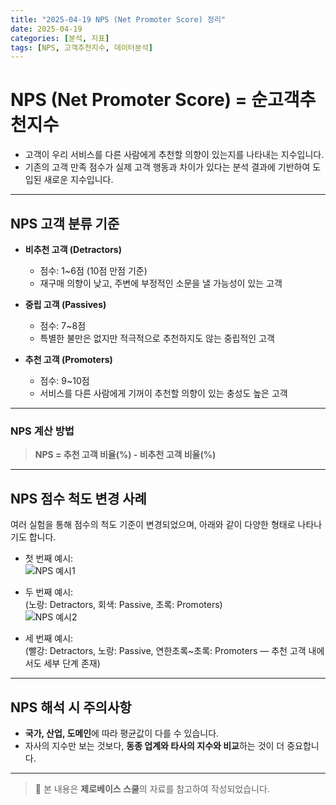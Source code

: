 ```yaml
---
title: "2025-04-19 NPS (Net Promoter Score) 정리"
date: 2025-04-19
categories: [분석, 지표]
tags: [NPS, 고객추천지수, 데이터분석]
---
```



<head>
  <style>
    table.dataframe {
      white-space: normal;
      width: 100%;
      height: 240px;
      display: block;
      overflow: auto;
      font-family: Arial, sans-serif;
      font-size: 0.9rem;
      line-height: 20px;
      text-align: center;
      border: 0px !important;
    }

    table.dataframe th {
      text-align: center;
      font-weight: bold;
      padding: 8px;
    }

    table.dataframe td {
      text-align: center;
      padding: 8px;
    }

    table.dataframe tr:hover {
      background: #b8d1f3; 
    }

    .output_prompt {
      overflow: auto;
      font-size: 0.9rem;
      line-height: 1.45;
      border-radius: 0.3rem;
      -webkit-overflow-scrolling: touch;
      padding: 0.8rem;
      margin-top: 0;
      margin-bottom: 15px;
      font: 1rem Consolas, "Liberation Mono", Menlo, Courier, monospace;
      color: $code-text-color;
      border: solid 1px $border-color;
      border-radius: 0.3rem;
      word-break: normal;
      white-space: pre;
    }

  .dataframe tbody tr th:only-of-type {
      vertical-align: middle;
  }

  .dataframe tbody tr th {
      vertical-align: top;
  }

  .dataframe thead th {
      text-align: center !important;
      padding: 8px;
  }

  .page__content p {
      margin: 0 0 0px !important;
  }

  .page__content p > strong {
    font-size: 0.8rem !important;
  }

  </style>
</head>




# NPS (Net Promoter Score) = 순고객추천지수

* 고객이 우리 서비스를 다른 사람에게 추천할 의향이 있는지를 나타내는 지수입니다.  
* 기존의 고객 만족 점수가 실제 고객 행동과 차이가 있다는 분석 결과에 기반하여 도입된 새로운 지수입니다.

---

## NPS 고객 분류 기준

* **비추천 고객 (Detractors)**  
  - 점수: 1~6점 (10점 만점 기준)  
  - 재구매 의향이 낮고, 주변에 부정적인 소문을 낼 가능성이 있는 고객

* **중립 고객 (Passives)**  
  - 점수: 7~8점  
  - 특별한 불만은 없지만 적극적으로 추천하지도 않는 중립적인 고객

* **추천 고객 (Promoters)**  
  - 점수: 9~10점  
  - 서비스를 다른 사람에게 기꺼이 추천할 의향이 있는 충성도 높은 고객

---

### NPS 계산 방법

> **NPS = 추천 고객 비율(%) - 비추천 고객 비율(%)**

---

## NPS 점수 척도 변경 사례

여러 실험을 통해 점수의 척도 기준이 변경되었으며, 아래와 같이 다양한 형태로 나타나기도 합니다.

* 첫 번째 예시:  
![NPS 예시1](https://cdn.discordapp.com/attachments/1351886685637578783/1362845153395740835/2025-04-19_023950.png?ex=6803dff5&is=68028e75&hm=f049c1cdcfe6760a3763b6c003bdd43eab57d3e2110220589e4375f247bee366&)

* 두 번째 예시:  
(노랑: Detractors, 회색: Passive, 초록: Promoters)  
![NPS 예시2](https://cdn.discordapp.com/attachments/1351886685637578783/1362846225334009966/2025-04-19_024408.png?ex=6803e0f4&is=68028f74&hm=7cbe628c5d6550ceaa61459736216aa06d56369d27c86b93819706dd65395299&)

* 세 번째 예시:  
(빨강: Detractors, 노랑: Passive, 연한초록~초록: Promoters — 추천 고객 내에서도 세부 단계 존재)

---

## NPS 해석 시 주의사항

* **국가, 산업, 도메인**에 따라 평균값이 다를 수 있습니다.  
* 자사의 지수만 보는 것보다, **동종 업계와 타사의 지수와 비교**하는 것이 더 중요합니다.

---

> 📌 본 내용은 **제로베이스 스쿨**의 자료를 참고하여 작성되었습니다.





